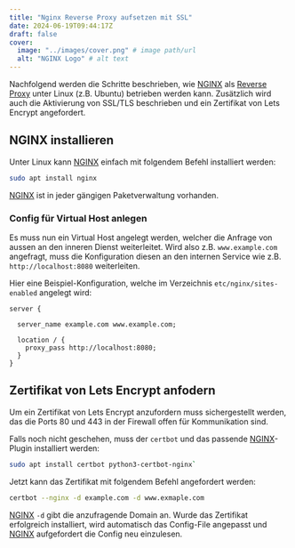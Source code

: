 ```yaml
---
title: "Nginx Reverse Proxy aufsetzen mit SSL"
date: 2024-06-19T09:44:17Z
draft: false
cover:
  image: "../images/cover.png" # image path/url
  alt: "NGINX Logo" # alt text
---
```


Nachfolgend werden die Schritte beschrieben, wie [NGINX](/posts/nginx) als [Reverse Proxy](/posts/reverse-proxy) unter Linux (z.B. Ubuntu) betrieben werden kann. Zusätzlich wird auch die Aktivierung von SSL/TLS beschrieben und ein Zertifikat von Lets Encrypt angefordert.

## NGINX installieren

Unter Linux kann [NGINX](/posts/nginx) einfach mit folgendem Befehl installiert werden:

```sh
sudo apt install nginx
```

[NGINX](/posts/nginx) ist in jeder gängigen Paketverwaltung vorhanden.

### Config für Virtual Host anlegen

Es muss nun ein Virtual Host angelegt werden, welcher die Anfrage von aussen an den inneren Dienst weiterleitet. Wird also z.B. `www.example.com` angefragt, muss die Konfiguration diesen an den internen Service wie z.B. `http://localhost:8080` weiterleiten.

Hier eine Beispiel-Konfiguration, welche im Verzeichnis `etc/nginx/sites-enabled` angelegt wird:

```nginx
server {

  server_name example.com www.example.com;

  location / {
    proxy_pass http://localhost:8080;
  }
}
```

## Zertifikat von Lets Encrypt anfodern

Um ein Zertifikat von Lets Encrypt anzufordern muss sichergestellt werden, das die Ports 80 und 443 in der Firewall offen für Kommunikation sind.

Falls noch nicht geschehen, muss der `certbot` und das passende [NGINX](/posts/nginx)-Plugin installiert werden:

```sh
sudo apt install certbot python3-certbot-nginx`
```

Jetzt kann das Zertifikat mit folgendem Befehl angefordert werden:

```sh
certbot --nginx -d example.com -d www.exmaple.com
```

[NGINX](/posts/nginx)
`-d` gibt die anzufragende Domain an. Wurde das Zertifikat erfolgreich installiert, wird automatisch das Config-File angepasst und [NGINX](/posts/nginx) aufgefordert die Config neu einzulesen.
